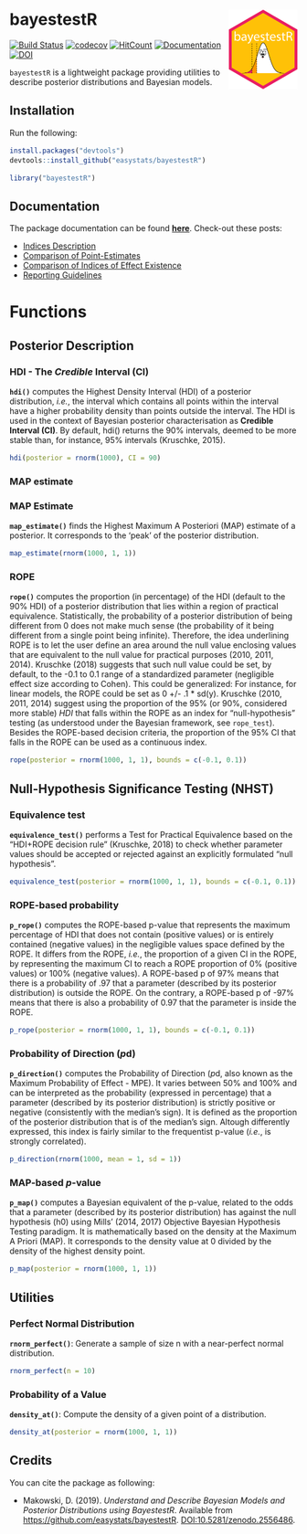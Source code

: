 
# bayestestR <img src='man/figures/logo.png' align="right" height="139" />

[![Build
Status](https://travis-ci.org/easystats/bayestestR.svg?branch=master)](https://travis-ci.org/easystats/bayestestR)
[![codecov](https://codecov.io/gh/easystats/bayestestR/branch/master/graph/badge.svg)](https://codecov.io/gh/easystats/bayestestR)
[![HitCount](http://hits.dwyl.io/easystats/bayestestR.svg)](http://hits.dwyl.io/easystats/bayestestR)
[![Documentation](https://img.shields.io/badge/documentation-bayestestR-orange.svg?colorB=E91E63)](https://easystats.github.io/bayestestR/)
[![DOI](https://zenodo.org/badge/165641861.svg)](https://zenodo.org/badge/latestdoi/165641861)

`bayestestR` is a lightweight package providing utilities to describe
posterior distributions and Bayesian models.

## Installation

Run the following:

``` r
install.packages("devtools")
devtools::install_github("easystats/bayestestR")
```

``` r
library("bayestestR")
```

## Documentation

The package documentation can be found
[**here**](https://easystats.github.io/bayestestR/). Check-out these
posts:

  - [Indices
    Description](https://easystats.github.io/bayestestR/articles/IndicesDescription.html)
  - [Comparison of
    Point-Estimates](https://easystats.github.io/bayestestR/articles/2_IndicesEstimationComparison.html)
  - [Comparison of Indices of Effect
    Existence](https://easystats.github.io/bayestestR/articles/3_IndicesExistenceComparison.html)
  - [Reporting
    Guidelines](https://easystats.github.io/bayestestR/articles/4_Guidelines.html)

# Functions

## Posterior Description

### HDI - The *Credible* Interval (CI)

**`hdi()`** computes the Highest Density Interval (HDI) of a posterior
distribution, *i.e.*, the interval which contains all points within the
interval have a higher probability density than points outside the
interval. The HDI is used in the context of Bayesian posterior
characterisation as **Credible Interval (CI)**. By default, hdi()
returns the 90% intervals, deemed to be more stable than, for instance,
95% intervals (Kruschke, 2015).

``` r
hdi(posterior = rnorm(1000), CI = 90)
```

### MAP estimate

### MAP Estimate

**`map_estimate()`** finds the Highest Maximum A Posteriori (MAP)
estimate of a posterior. It corresponds to the ‘peak’ of the posterior
distribution.

``` r
map_estimate(rnorm(1000, 1, 1))
```

### ROPE

**`rope()`** computes the proportion (in percentage) of the HDI (default
to the 90% HDI) of a posterior distribution that lies within a region of
practical equivalence. Statistically, the probability of a posterior
distribution of being different from 0 does not make much sense (the
probability of it being different from a single point being infinite).
Therefore, the idea underlining ROPE is to let the user define an area
around the null value enclosing values that are equivalent to the null
value for practical purposes (2010, 2011, 2014). Kruschke (2018)
suggests that such null value could be set, by default, to the -0.1 to
0.1 range of a standardized parameter (negligible effect size according
to Cohen). This could be generalized: For instance, for linear models,
the ROPE could be set as 0 +/- .1 \* sd(y). Kruschke (2010, 2011, 2014)
suggest using the proportion of the 95% (or 90%, considered more stable)
*HDI* that falls within the ROPE as an index for “null-hypothesis”
testing (as understood under the Bayesian framework, see `rope_test`).
Besides the ROPE-based decision criteria, the proportion of the 95% CI
that falls in the ROPE can be used as a continuous index.

``` r
rope(posterior = rnorm(1000, 1, 1), bounds = c(-0.1, 0.1))
```

## Null-Hypothesis Significance Testing (NHST)

### Equivalence test

**`equivalence_test()`** performs a Test for Practical Equivalence based
on the “HDI+ROPE decision rule” (Kruschke, 2018) to check whether
parameter values should be accepted or rejected against an explicitly
formulated “null hypothesis”.

``` r
equivalence_test(posterior = rnorm(1000, 1, 1), bounds = c(-0.1, 0.1))
```

### ROPE-based probability

**`p_rope()`** computes the ROPE-based p-value that represents the
maximum percentage of HDI that does not contain (positive values) or is
entirely contained (negative values) in the negligible values space
defined by the ROPE. It differs from the ROPE, *i.e.*, the proportion of
a given CI in the ROPE, by representing the maximum CI to reach a ROPE
proportion of 0% (positive values) or 100% (negative values). A
ROPE-based p of 97% means that there is a probability of .97 that a
parameter (described by its posterior distribution) is outside the ROPE.
On the contrary, a ROPE-based p of -97% means that there is also a
probability of 0.97 that the parameter is inside the ROPE.

``` r
p_rope(posterior = rnorm(1000, 1, 1), bounds = c(-0.1, 0.1))
```

### Probability of Direction (*p*d)

**`p_direction()`** computes the Probability of Direction (*p*d, also
known as the Maximum Probability of Effect - MPE). It varies between 50%
and 100% and can be interpreted as the probability (expressed in
percentage) that a parameter (described by its posterior distribution)
is strictly positive or negative (consistently with the median’s sign).
It is defined as the proportion of the posterior distribution that is of
the median’s sign. Altough differently expressed, this index is fairly
similar to the frequentist p-value (*i.e.*, is strongly correlated).

``` r
p_direction(rnorm(1000, mean = 1, sd = 1))
```

### MAP-based *p*-value

**`p_map()`** computes a Bayesian equivalent of the p-value, related to
the odds that a parameter (described by its posterior distribution) has
against the null hypothesis (h0) using Mills’ (2014, 2017) Objective
Bayesian Hypothesis Testing paradigm. It is mathematically based on the
density at the Maximum A Priori (MAP). It corresponds to the density
value at 0 divided by the density of the highest density point.

``` r
p_map(posterior = rnorm(1000, 1, 1))
```

## Utilities

### Perfect Normal Distribution

**`rnorm_perfect()`**: Generate a sample of size n with a near-perfect
normal distribution.

``` r
rnorm_perfect(n = 10)
```

### Probability of a Value

**`density_at()`**: Compute the density of a given point of a
distribution.

``` r
density_at(posterior = rnorm(1000, 1, 1))
```

## Credits

You can cite the package as following:

  - Makowski, D. (2019). *Understand and Describe Bayesian Models and
    Posterior Distributions using BayestestR*. Available from
    <https://github.com/easystats/bayestestR>.
    <DOI:10.5281/zenodo.2556486>.
